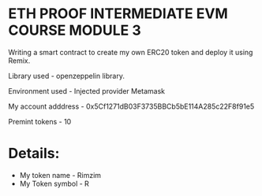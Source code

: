 # ETH PROOF INTERMEDIATE EVM COURSE MODULE 3

Writing a smart contract to create my own ERC20 token and deploy it using Remix. 

Library used - openzeppelin library.

Environment used - Injected provider Metamask

My account adddress - 0x5Cf1271dB03F3735BBCb5bE114A285c22F8f91e5

Premint tokens - 10

# Details:
- My token name - Rimzim
- My Token symbol - R
